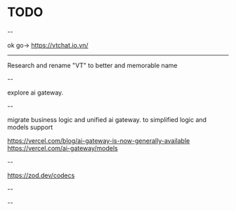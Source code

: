 # TODO

--

ok go-> https://vtchat.io.vn/

---

Research and rename "VT" to better and memorable name

--

explore ai gateway.

--

migrate business logic and unified ai gateway. to simplified logic and models support

https://vercel.com/blog/ai-gateway-is-now-generally-available
https://vercel.com/ai-gateway/models

--

https://zod.dev/codecs

--

--
